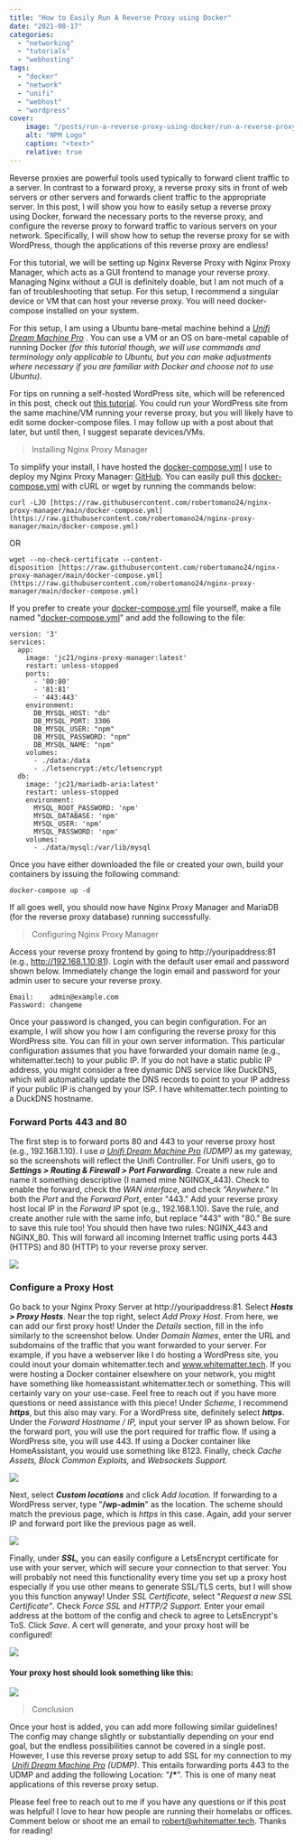 ```yaml
---
title: "How to Easily Run A Reverse Proxy using Docker"
date: "2021-08-17"
categories:
  - "networking"
  - "tutorials"
  - "webhosting"
tags:
  - "docker"
  - "network"
  - "unifi"
  - "webhost"
  - "wordpress"
cover:
    image: "/posts/run-a-reverse-proxy-using-docker/run-a-reverse-proxy-using-docker.png"
    alt: "NPM Logo"
    caption: "<text>"
    relative: true
---
```


Reverse proxies are powerful tools used typically to forward client traffic to a server. In contrast to a forward proxy, a reverse proxy sits in front of web servers or other servers and forwards client traffic to the appropriate server. In this post, I will show you how to easily setup a reverse proxy using Docker, forward the necessary ports to the reverse proxy, and configure the reverse proxy to forward traffic to various servers on your network. Specifically, I will show how to setup the reverse proxy for se with WordPress, though the applications of this reverse proxy are endless!

For this tutorial, we will be setting up Nginx Reverse Proxy with Nginx Proxy Manager, which acts as a GUI frontend to manage your reverse proxy. Managing Nginx without a GUI is definitely doable, but I am not much of a fan of troubleshooting that setup. For this setup, I recommend a singular device or VM that can host your reverse proxy. You will need docker-compose installed on your system.

For this setup, I am using a Ubuntu bare-metal machine behind a _[Unifi Dream Machine Pro](https://www.amazon.com/gp/product/B086967C9X/ref=as_li_tl?ie=UTF8&camp=1789&creative=9325&creativeASIN=B086967C9X&linkCode=as2&tag=whitematter-20&linkId=4fc0624a437d4bfe761f2ebb02ca61bd)_ . You can use a VM or an OS on bare-metal capable of running Docker _(for this tutorial though, we will use commands and terminology only applicable to Ubuntu, but you can make adjustments where necessary if you are familiar with Docker and choose not to use Ubuntu)._

For tips on running a self-hosted WordPress site, which will be referenced in this post, check out [this tutorial](https://whitematter.tech/2021/hosting-your-own-site-with-traefik-and-wordpress/). You could run your WordPress site from the same machine/VM running your reverse proxy, but you will likely have to edit some docker-compose files. I may follow up with a post about that later, but until then, I suggest separate devices/VMs.

> Installing Nginx Proxy Manager

To simplify your install, I have hosted the [docker-compose.yml](https://github.com/robertomano24/nginx-proxy-manager/blob/main/docker-compose.yml) I use to deploy my Nginx Proxy Manager: [GitHub](https://github.com/robertomano24/nginx-proxy-manager). You can easily pull this [docker-compose.yml](https://github.com/robertomano24/nginx-proxy-manager/blob/main/docker-compose.yml) with cURL or wget by running the commands below:

```
curl -LJO [https://raw.githubusercontent.com/robertomano24/nginx-proxy-manager/main/docker-compose.yml](https://raw.githubusercontent.com/robertomano24/nginx-proxy-manager/main/docker-compose.yml)
```

OR

```
wget --no-check-certificate --content-disposition [https://raw.githubusercontent.com/robertomano24/nginx-proxy-manager/main/docker-compose.yml](https://raw.githubusercontent.com/robertomano24/nginx-proxy-manager/main/docker-compose.yml)
```

If you prefer to create your [docker-compose.yml](https://github.com/robertomano24/nginx-proxy-manager/blob/main/docker-compose.yml) file yourself, make a file named "[docker-compose.yml](https://github.com/robertomano24/nginx-proxy-manager/blob/main/docker-compose.yml)" and add the following to the file:
```
version: '3'
services:
  app:
    image: 'jc21/nginx-proxy-manager:latest'
    restart: unless-stopped
    ports:
      - '80:80'
      - '81:81'
      - '443:443'
    environment:
      DB_MYSQL_HOST: "db"
      DB_MYSQL_PORT: 3306
      DB_MYSQL_USER: "npm"
      DB_MYSQL_PASSWORD: "npm"
      DB_MYSQL_NAME: "npm"
    volumes:
      - ./data:/data
      - ./letsencrypt:/etc/letsencrypt
  db:
    image: 'jc21/mariadb-aria:latest'
    restart: unless-stopped
    environment:
      MYSQL_ROOT_PASSWORD: 'npm'
      MYSQL_DATABASE: 'npm'
      MYSQL_USER: 'npm'
      MYSQL_PASSWORD: 'npm'
    volumes:
      - ./data/mysql:/var/lib/mysql
```

Once you have either downloaded the file or created your own, build your containers by issuing the following command:

```
docker-compose up -d
```

If all goes well, you should now have Nginx Proxy Manager and MariaDB (for the reverse proxy database) running successfully.

> Configuring Nginx Proxy Manager

Access your reverse proxy frontend by going to http://youripaddress:81 (e.g., http://192.168.1.10:81). Login with the default user email and password shown below. Immediately change the login email and password for your admin user to secure your reverse proxy.

```
Email:    admin@example.com
Password: changeme
```

Once your password is changed, you can begin configuration. For an example, I will show you how I am configuring the reverse proxy for this WordPress site. You can fill in your own server information. This particular configuration assumes that you have forwarded your domain name (e.g., whitematter.tech) to your public IP. If you do not have a static public IP address, you might consider a free dynamic DNS service like DuckDNS, which will automatically update the DNS records to point to your IP address if your public IP is changed by your ISP. I have whitematter.tech pointing to a DuckDNS hostname.

### Forward Ports 443 and 80

The first step is to forward ports 80 and 443 to your reverse proxy host (e.g., 192.168.1.10). I use _a [Unifi Dream Machine Pro](https://www.amazon.com/gp/product/B086967C9X/ref=as_li_tl?ie=UTF8&camp=1789&creative=9325&creativeASIN=B086967C9X&linkCode=as2&tag=whitematter-20&linkId=4fc0624a437d4bfe761f2ebb02ca61bd)_ _(UDMP)_ as my gateway, so the screenshots will reflect the Unifi Controller. For Unifi users, go to _**Settings > Routing & Firewall > Port Forwarding**_. Create a new rule and name it something descriptive (I named mine NGINGX\_443). Check to enable the forward, check the _WAN interface_, and check _"Anywhere."_ In both the _Port_ and the _Forward Port_, enter "443." Add your reverse proxy host local IP in the _Forward IP_ spot (e.g., 192.168.1.10). Save the rule, and create another rule with the same info, but replace "443" with "80." Be sure to save this rule too! You should then have two rules: NGINX\_443 and NGINX\_80. This will forward all incoming Internet traffic using ports 443 (HTTPS) and 80 (HTTP) to your reverse proxy server.

![](/posts/run-a-reverse-proxy-using-docker/images/Screen-Shot-2021-08-16-at-11.15.04-PM.png)

### Configure a Proxy Host

Go back to your Nginx Proxy Server at http://youripaddress:81. Select **_Hosts > Proxy Hosts_**. Near the top right, select _Add Proxy Host_. From here, we can add our first proxy host! Under the _Details_ section, fill in the info similarly to the screenshot below. Under _Domain Names_, enter the URL and subdomains of the traffic that you want forwarded to your server. For example, if you have a webserver like I do hosting a WordPress site, you could inout your domain whitematter.tech and www.whitematter.tech. If you were hosting a Docker container elsewhere on your network, you might have something like homeassistant.whitematter.tech or something. This will certainly vary on your use-case. Feel free to reach out if you have more questions or need assistance with this piece! Under _Scheme,_ I recommend _**https**_, but this also may vary. For a WordPress site, definitely select **_https_**. Under the _Forward Hostname / IP,_ input your server IP as shown below. For the forward port, you will use the port required for traffic flow. If using a WordPress site, you will use 443. If using a Docker container like HomeAssistant, you would use something like 8123. Finally, check _Cache Assets, Block Common Exploits,_ and _Websockets Support._

![](/posts/run-a-reverse-proxy-using-docker/images/Screen-Shot-2021-08-16-at-11.10.29-PM.png)

Next, select _**Custom locations**_ and click _Add location._ If forwarding to a WordPress server, type "**/wp-admin**" as the location. The scheme should match the previous page, which is _https_ in this case. Again, add your server IP and forward port like the previous page as well.

![](/posts/run-a-reverse-proxy-using-docker/images/Screen-Shot-2021-08-16-at-11.10.35-PM.png)

Finally, under **_SSL,_** you can easily configure a LetsEncrypt certificate for use with your server, which will secure your connection to that server. You will probably not need this functionality every time you set up a proxy host especially if you use other means to generate SSL/TLS certs, but I will show you this function anyway! Under _SSL Certificate_, select "_Request a new SSL Certificate"_. Check _Force SSL_ and _HTTP/2 Support._ Enter your email address at the bottom of the config and check to agree to LetsEncrypt's ToS. Click _Save_. A cert will generate, and your proxy host will be configured!

![](/posts/run-a-reverse-proxy-using-docker/images/Screen-Shot-2021-08-16-at-11.50.18-PM.png)

#### Your proxy host should look something like this:

![](/posts/run-a-reverse-proxy-using-docker/images/Screen-Shot-2021-08-16-at-11.10.17-PM.png)

> Conclusion

Once your host is added, you can add more following similar guidelines! The config may change slightly or substantially depending on your end goal, but the endless possibilities cannot be covered in a single post. However, I use this reverse proxy setup to add SSL for my connection to my  _[Unifi Dream Machine Pro](https://www.amazon.com/gp/product/B086967C9X/ref=as_li_tl?ie=UTF8&camp=1789&creative=9325&creativeASIN=B086967C9X&linkCode=as2&tag=whitematter-20&linkId=4fc0624a437d4bfe761f2ebb02ca61bd)_ _(UDMP)_. This entails forwarding ports 443 to the UDMP and adding the following Location: "**/\***". This is one of many neat applications of this reverse proxy setup.

Please feel free to reach out to me if you have any questions or if this post was helpful! I love to hear how people are running their homelabs or offices. Comment below or shoot me an email to [robert@whitematter.tech](mailto:robert@whitematter.tech). Thanks for reading!

[](https://github.com/robertomano24/nginx-proxy-manager#wget-docker-compose)
